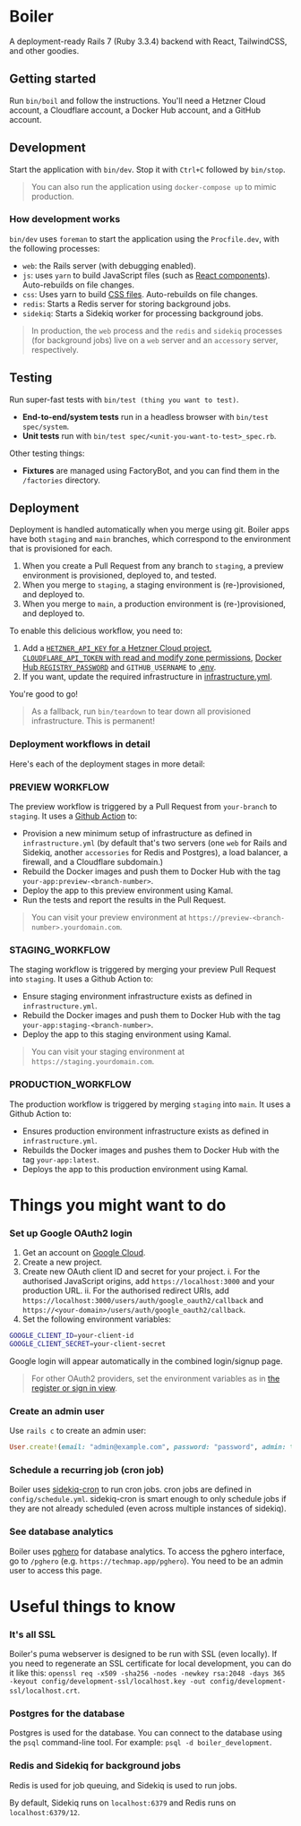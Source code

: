 # Boiler

A deployment-ready Rails 7 (Ruby 3.3.4) backend with React, TailwindCSS, and other goodies.

## Getting started

Run `bin/boil` and follow the instructions. You'll need a Hetzner Cloud account, a Cloudflare account, a Docker Hub account, and a GitHub account.

## Development

Start the application with `bin/dev`. Stop it with `Ctrl+C` followed by `bin/stop`.

> You can also run the application using `docker-compose up` to mimic production.

### How development works

`bin/dev` uses `foreman` to start the application using the `Procfile.dev`, with the following processes:

- `web`: the Rails server (with debugging enabled).
- `js`: uses `yarn` to build JavaScript files (such as [React components](./app/javascript/components)). Auto-rebuilds on file changes.
- `css`: Uses yarn to build [CSS files](./app/assets/stylesheets). Auto-rebuilds on file changes.
- `redis`: Starts a Redis server for storing background jobs.
- `sidekiq`: Starts a Sidekiq worker for processing background jobs.

> In production, the `web` process and the `redis` and `sidekiq` processes (for background jobs) live on a `web` server and an `accessory` server, respectively.

## Testing

Run super-fast tests with `bin/test (thing you want to test)`.

- **End-to-end/system tests** run in a headless browser with `bin/test spec/system`.
- **Unit tests** run with `bin/test spec/<unit-you-want-to-test>_spec.rb`.

Other testing things:

- **Fixtures** are managed using FactoryBot, and you can find them in the `/factories` directory.

## Deployment

Deployment is handled automatically when you merge using git. Boiler apps have both `staging` and `main` branches, which correspond to the environment that is provisioned for each.

1. When you create a Pull Request from any branch to `staging`, a preview environment is provisioned, deployed to, and tested.
2. When you merge to `staging`, a staging environment is (re-)provisioned, and deployed to.
3. When you merge to `main`, a production environment is (re-)provisioned, and deployed to.

To enable this delicious workflow, you need to:

1. Add a [`HETZNER_API_KEY` for a Hetzner Cloud project](https://www.hetzner.com/cloud), [`CLOUDFLARE_API_TOKEN` with read and modify zone permissions](https://dash.cloudflare.com/sign-up/free-trial?utm_source=boiler), [Docker Hub `REGISTRY_PASSWORD`](https://hub.docker.com/) and `GITHUB_USERNAME` to [.env](.env).
2. If you want, update the required infrastructure in [infrastructure.yml](infrastructure.yml).

You're good to go!

> As a fallback, run `bin/teardown` to tear down all provisioned infrastructure. This is permanent!

### Deployment workflows in detail

Here's each of the deployment stages in more detail:

### PREVIEW WORKFLOW

The preview workflow is triggered by a Pull Request from `your-branch` to `staging`. It uses a [Github Action](./.github/workflows/ci.yml) to:

- Provision a new minimum setup of infrastructure as defined in `infrastructure.yml` (by default that's two servers (one `web` for Rails and Sidekiq, another `accessories` for Redis and Postgres), a load balancer, a firewall, and a Cloudflare subdomain.)
- Rebuild the Docker images and push them to Docker Hub with the tag `your-app:preview-<branch-number>`.
- Deploy the app to this preview environment using Kamal.
- Run the tests and report the results in the Pull Request.

> You can visit your preview environment at `https://preview-<branch-number>.yourdomain.com`.

### STAGING_WORKFLOW

The staging workflow is triggered by merging your preview Pull Request into `staging`. It uses a Github Action to:

- Ensure staging environment infrastructure exists as defined in `infrastructure.yml`.
- Rebuild the Docker images and push them to Docker Hub with the tag `your-app:staging-<branch-number>`.
- Deploy the app to this staging environment using Kamal.

> You can visit your staging environment at `https://staging.yourdomain.com`.

### PRODUCTION_WORKFLOW

The production workflow is triggered by merging `staging` into `main`. It uses a Github Action to:

- Ensures production environment infrastructure exists as defined in `infrastructure.yml`.
- Rebuilds the Docker images and pushes them to Docker Hub with the tag `your-app:latest`.
- Deploys the app to this production environment using Kamal.

# Things you might want to do

### Set up Google OAuth2 login

1. Get an account on [Google Cloud](https://console.cloud.google.com/).
2. Create a new project.
3. Create new OAuth client ID and secret for your project.
  i. For the authorised JavaScript origins, add `https://localhost:3000` and your production URL.
  ii. For the authorised redirect URIs, add `https://localhost:3000/users/auth/google_oauth2/callback` and `https://<your-domain>/users/auth/google_oauth2/callback`.
4. Set the following environment variables:

```bash
GOOGLE_CLIENT_ID=your-client-id
GOOGLE_CLIENT_SECRET=your-client-secret
```

Google login will appear automatically in the combined login/signup page.

> For other OAuth2 providers, set the environment variables as in [the register or sign in view](./app/views/devise/registrations/new_or_sign_in.html.erb).

### Create an admin user

Use `rails c` to create an admin user:

```ruby
User.create!(email: "admin@example.com", password: "password", admin: true)
```

### Schedule a recurring job (cron job)

Boiler uses [sidekiq-cron](https://github.com/ondrejbartas/sidekiq-cron) to run cron jobs. cron jobs are defined in `config/schedule.yml`. sidekiq-cron is smart enough to only schedule jobs if they are not already scheduled (even across multiple instances of sidekiq).

### See database analytics

Boiler uses [pghero](https://github.com/ankane/pghero) for database analytics. To access the pghero interface, go to `/pghero` (e.g. `https://techmap.app/pghero`). You need to be an admin user to access this page.

# Useful things to know

### It's all SSL

Boiler's puma webserver is designed to be run with SSL (even locally). If you need to regenerate an SSL certificate for local development, you can do it like this: `openssl req -x509 -sha256 -nodes -newkey rsa:2048 -days 365 -keyout config/development-ssl/localhost.key -out config/development-ssl/localhost.crt`.

### Postgres for the database

Postgres is used for the database. You can connect to the database using the `psql` command-line tool. For example: `psql -d boiler_development`.

### Redis and Sidekiq for background jobs

Redis is used for job queuing, and Sidekiq is used to run jobs.

By default, Sidekiq runs on `localhost:6379` and Redis runs on `localhost:6379/12`.
